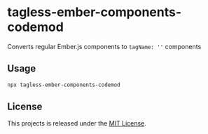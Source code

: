 tagless-ember-components-codemod
==============================================================================

Converts regular Ember.js components to `tagName: ''` components


Usage
------------------------------------------------------------------------------

```bash
npx tagless-ember-components-codemod
```


License
------------------------------------------------------------------------------

This projects is released under the [MIT License](LICENSE.md).
